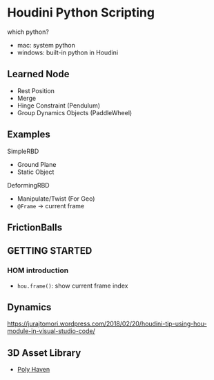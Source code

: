 # Houdini Python Scripting

which python?

- mac: system python
- windows: built-in python in Houdini

## Learned Node

- Rest Position
- Merge
- Hinge Constraint (Pendulum)
- Group Dynamics Objects (PaddleWheel)

## Examples

SimpleRBD

- Ground Plane
- Static Object

DeformingRBD

- Manipulate/Twist (For Geo)
- `@Frame` -> current frame

FrictionBalls
-

## GETTING STARTED

### HOM introduction

- `hou.frame()`: show current frame index

## Dynamics

https://jurajtomori.wordpress.com/2018/02/20/houdini-tip-using-hou-module-in-visual-studio-code/



## 3D Asset Library

- [Poly Haven](https://polyhaven.com/)
